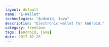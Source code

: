 ```yaml
---
layout: default
name: "E-Wallet"
technologies: "Android, Java"
description: "Electronic wallet for Android."
category: freetime
tags: [android, java]
date: 2017-02-28
---
```

